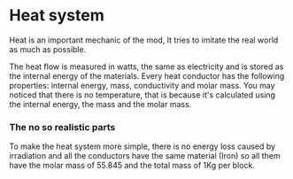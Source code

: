 # Heat system

Heat is an important mechanic of the mod, It tries to imitate the real world as much as possible.

The heat flow is measured in watts, the same as electricity and is stored as the internal energy of 
the materials. Every heat conductor has the following properties: internal energy, mass, conductivity and molar mass.
You may noticed that there is no temperature, that is because it's calculated using the internal energy, 
the mass and the molar mass. 

### The no so realistic parts
To make the heat system more simple, there is no energy loss caused by irradiation and all the conductors 
have the same material (Iron) so all them have the molar mass of 55.845 and the total mass of 1Kg per block.
